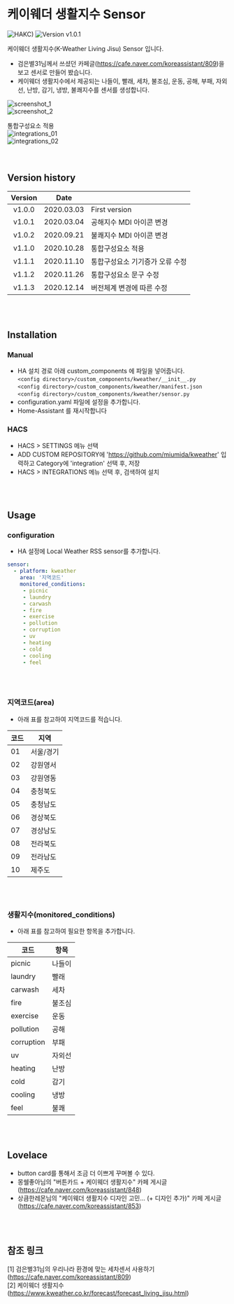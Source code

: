 # 케이웨더 생활지수 Sensor

![HAKC)][hakc-shield]
![Version v1.0.1][version-shield]

케이웨더 생활지수(K-Weather Living Jisu) Sensor 입니다.<br>
- 검은별31님께서 쓰셨던 카페글(<https://cafe.naver.com/koreassistant/809>)을 보고 센서로 만들어 봤습니다.
- 케이웨더 생활지수에서 제공되는 나들이, 빨래, 세차, 불조심, 운동, 공해, 부패, 자외선, 난방, 감기, 냉방, 불쾌지수를 센서를 생성합니다.

![screenshot_1](https://github.com/miumida/kweather/blob/master/img/Screenshot_1.png?raw=true)<br>
![screenshot_2](https://github.com/miumida/kweather/blob/master/img/Screenshot_2.png?raw=true)<br>

통합구성요소 적용<br>
![integrations_01](https://github.com/miumida/kweather/blob/master/img/integrations_01.png?raw=true)<br>
![integrations_02](https://github.com/miumida/kweather/blob/master/img/integrations_02.png?raw=true)<br>
<br><br>
## Version history
| Version | Date        |               |
| :-----: | :---------: | ------------- |
| v1.0.0    | 2020.03.03  | First version  |
| v1.0.1    | 2020.03.04  | 공해지수 MDI 아이콘 변경  |
| v1.0.2    | 2020.09.21  | 불쾌지수 MDI 아이콘 변경  |
| v1.1.0    | 2020.10.28  | 통합구성요소 적용  |
| v1.1.1    | 2020.11.10  | 통합구성요소 기기증가 오류 수정   |
| v1.1.2    | 2020.11.26  | 통합구성요소 문구 수정   |
| v1.1.3    | 2020.12.14  | 버전체계 변경에 따른 수정   |

<br><br>
## Installation
### Manual
- HA 설치 경로 아래 custom_components 에 파일을 넣어줍니다.<br>
  `<config directory>/custom_components/kweather/__init__.py`<br>
  `<config directory>/custom_components/kweather/manifest.json`<br>
  `<config directory>/custom_components/kweather/sensor.py`<br>
- configuration.yaml 파일에 설정을 추가합니다.<br>
- Home-Assistant 를 재시작합니다<br>
### HACS
- HACS > SETTINGS 메뉴 선택
- ADD CUSTOM REPOSITORY에 'https://github.com/miumida/kweather' 입력하고 Category에 'integration' 선택 후, 저장
- HACS > INTEGRATIONS 메뉴 선택 후, 검색하여 설치

<br><br>
## Usage
### configuration
- HA 설정에 Local Weather RSS sensor를 추가합니다.<br>
```yaml
sensor:
  - platform: kweather
    area: '지역코드'
    monitored_conditions:
     - picnic
     - laundry
     - carwash
     - fire
     - exercise
     - pollution
     - corruption
     - uv
     - heating
     - cold
     - cooling
     - feel
```
<br><br>
### 지역코드(area)
- 아래 표를 참고하여 지역코드를 적습니다.

|코드|지역|
|--|-------|
|01|서울/경기|
|02|강원영서 |
|03|강원영동 |
|04|충청북도 |
|05|충청남도 |
|06|경상북도 |
|07|경상남도 |
|08|전라북도 |
|09|전라남도 |
|10|제주도|

<br><br>
### 생활지수(monitored_conditions)
- 아래 표를 참고하여 필요한 항목을 추가합니다.

|코드|항목|
|--------|------|
|picnic   |나들이|
|laundry  |빨래| 
|carwash  |세차| 
|fire     |불조심|
|exercise |운동|
|pollution|공해| 
|corruption|부패| 
|uv       |자외선|
|heating  |난방| 
|cold     |감기| 
|cooling  |냉방| 
|feel     |불쾌| 

<br><br>
## Lovelace
- button card를 통해서 조금 더 이쁘게 꾸며볼 수 있다.
- 몽쉘좋아님의 "버튼카드 + 케이웨더 생활지수" 카페 게시글(<https://cafe.naver.com/koreassistant/848>)
- 상큼한레몬님의 "케이웨더 생활지수 디자인 고민... (+ 디자인 추가)" 카페 게시글(<https://cafe.naver.com/koreassistant/853>)

<br><br>
## 참조 링크
[1] 검은별31님의 우리나라 환경에 맞는 세차센서 사용하기(<https://cafe.naver.com/koreassistant/809>)<br>
[2] 케이웨더 생활지수(<https://www.kweather.co.kr/forecast/forecast_living_jisu.html>)

[version-shield]: https://img.shields.io/badge/version-v1.1.3-orange.svg
[hakc-shield]: https://img.shields.io/badge/HAKC-Enjoy-blue.svg

